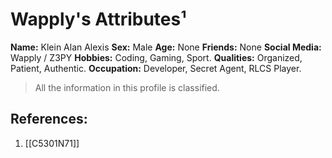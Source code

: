 # Wapply's Attributes¹

**Name:** Klein Alan Alexis
**Sex:** Male
**Age:** None
**Friends:** None
**Social Media:** Wapply / Z3PY
**Hobbies:** Coding, Gaming, Sport.
**Qualities:** Organized, Patient, Authentic.
**Occupation:** Developer, Secret Agent, RLCS Player.

> All the information in this profile is classified.

## References:
1. [[C5301N71]]